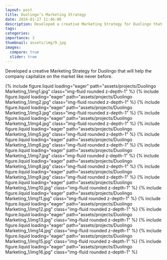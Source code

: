 ```yaml
---
layout: post
title: Duolingo’s Marketing Strategy
date: 2024-01-27 11:46:00
description: Developed a creative Marketing Strategy for Duolingo that will help the company capitalize on the market like never before.
tags:
categories:
importance: 3
thumbnail: assets/img/9.jpg
images:
  compare: true
  slider: true
---
```


Developed a creative Marketing Strategy for Duolingo that will help the company capitalize on the market like never before.

<swiper-container keyboard="true" navigation="true" pagination="true" pagination-clickable="true" pagination-dynamic-bullets="true" rewind="true">

<swiper-slide>{% include figure.liquid loading="eager" path="assets/projects/Duolingo Marketing_1/img1.jpg" class="img-fluid rounded z-depth-1" %}</swiper-slide>
<swiper-slide>{% include figure.liquid loading="eager" path="assets/projects/Duolingo Marketing_1/img2.jpg" class="img-fluid rounded z-depth-1" %}</swiper-slide>
<swiper-slide>{% include figure.liquid loading="eager" path="assets/projects/Duolingo Marketing_1/img3.jpg" class="img-fluid rounded z-depth-1" %}</swiper-slide>
<swiper-slide>{% include figure.liquid loading="eager" path="assets/projects/Duolingo Marketing_1/img4.jpg" class="img-fluid rounded z-depth-1" %}</swiper-slide>
<swiper-slide>{% include figure.liquid loading="eager" path="assets/projects/Duolingo Marketing_1/img5.jpg" class="img-fluid rounded z-depth-1" %}</swiper-slide>
<swiper-slide>{% include figure.liquid loading="eager" path="assets/projects/Duolingo Marketing_1/img6.jpg" class="img-fluid rounded z-depth-1" %}</swiper-slide>
<swiper-slide>{% include figure.liquid loading="eager" path="assets/projects/Duolingo Marketing_1/img7.jpg" class="img-fluid rounded z-depth-1" %}</swiper-slide>
<swiper-slide>{% include figure.liquid loading="eager" path="assets/projects/Duolingo Marketing_1/img8.jpg" class="img-fluid rounded z-depth-1" %}</swiper-slide>
<swiper-slide>{% include figure.liquid loading="eager" path="assets/projects/Duolingo Marketing_1/img9.jpg" class="img-fluid rounded z-depth-1" %}</swiper-slide>
<swiper-slide>{% include figure.liquid loading="eager" path="assets/projects/Duolingo Marketing_1/img10.jpg" class="img-fluid rounded z-depth-1" %}</swiper-slide>
<swiper-slide>{% include figure.liquid loading="eager" path="assets/projects/Duolingo Marketing_1/img11.jpg" class="img-fluid rounded z-depth-1" %}</swiper-slide>
<swiper-slide>{% include figure.liquid loading="eager" path="assets/projects/Duolingo Marketing_1/img12.jpg" class="img-fluid rounded z-depth-1" %}</swiper-slide>
<swiper-slide>{% include figure.liquid loading="eager" path="assets/projects/Duolingo Marketing_1/img13.jpg" class="img-fluid rounded z-depth-1" %}</swiper-slide>
<swiper-slide>{% include figure.liquid loading="eager" path="assets/projects/Duolingo Marketing_1/img14.jpg" class="img-fluid rounded z-depth-1" %}</swiper-slide>
<swiper-slide>{% include figure.liquid loading="eager" path="assets/projects/Duolingo Marketing_1/img15.jpg" class="img-fluid rounded z-depth-1" %}</swiper-slide>
<swiper-slide>{% include figure.liquid loading="eager" path="assets/projects/Duolingo Marketing_1/img16.jpg" class="img-fluid rounded z-depth-1" %}</swiper-slide>
</swiper-container>
